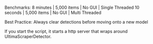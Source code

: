 Benchmarks:
8 minutes | 5,000 items | No GUI | Single Threaded
10 seconds | 5,000 items | No GUI | Multi Threaded

Best Practice:
Always clear detections before moving onto a new model

If you start the script, it starts a http server that wraps around UltimaScraperDetector.